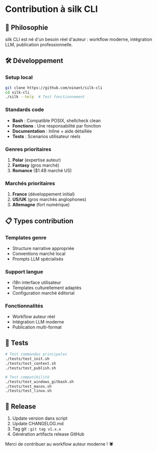 # Contribution à silk CLI

## 🎯 Philosophie

silk CLI est né d'un besoin réel d'auteur : workflow moderne, intégration LLM, publication professionnelle.

## 🛠️ Développement

### Setup local
```bash
git clone https://github.com/oinant/silk-cli
cd silk-cli
./silk --help  # Test fonctionnement
```

### Standards code
- **Bash** : Compatible POSIX, shellcheck clean
- **Fonctions** : Une responsabilité par fonction
- **Documentation** : Inline + aide détaillée
- **Tests** : Scenarios utilisateur réels

### Genres prioritaires
1. **Polar** (expertise auteur) 
2. **Fantasy** (gros marché)
3. **Romance** ($1.4B marché US)

### Marchés prioritaires  
1. **France** (développement initial)
2. **US/UK** (gros marchés anglophones)
3. **Allemagne** (fort numérique)

## 📋 Types contribution

### Templates genre
- Structure narrative appropriée
- Conventions marché local
- Prompts LLM spécialisés

### Support langue
- i18n interface utilisateur
- Templates culturellement adaptés
- Configuration marché éditorial

### Fonctionnalités
- Workflow auteur réel
- Intégration LLM moderne
- Publication multi-format

## 🧪 Tests

```bash
# Test commandes principales
./tests/test_init.sh
./tests/test_context.sh  
./tests/test_publish.sh

# Test compatibilité
./tests/test_windows_gitbash.sh
./tests/test_macos.sh
./tests/test_linux.sh
```

## 🚀 Release

1. Update version dans script
2. Update CHANGELOG.md
3. Tag git : `git tag v1.x.x`
4. Génération artifacts release GitHub

Merci de contribuer au workflow auteur moderne ! 🕷️

